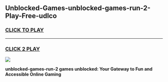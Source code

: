 
## Unblocked-Games-unblocked-games-run-2-Play-Free-udlco
<h3>
<a href="https://premium76.site?title=unblocked-games-run-2&ref=19M">CLICK TO PLAY</a></h3>
<hr>

<h3>
<a href="https://premium76.site?title=unblocked-games-run-2&ref=19M">CLICK 2 PLAY</a>
  
</h3>

<a href="https://premium76.site?title=unblocked-games-run-2&ref=19M"><img src="https://clearcache.store/games.png"></a>


**unblocked-games-run-2 games unblocked: Your Gateway to Fun and Accessible Online Gaming**
